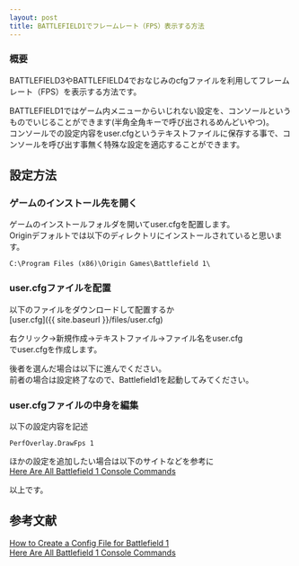 ```yaml
---
layout: post
title: BATTLEFIELD1でフレームレート（FPS）表示する方法
---
```


### 概要
BATTLEFIELD3やBATTLEFIELD4でおなじみのcfgファイルを利用してフレームレート（FPS）を表示する方法です。  
  
BATTLEFIELD1ではゲーム内メニューからいじれない設定を、コンソールというものでいじることができます(半角全角キーで呼び出されるめんどいやつ)。  
コンソールでの設定内容をuser.cfgというテキストファイルに保存する事で、コンソールを呼び出す事無く特殊な設定を適応することができます。


## 設定方法

### ゲームのインストール先を開く
ゲームのインストールフォルダを開いてuser.cfgを配置します。  
Originデフォルトでは以下のディレクトリにインストールされていると思います。
```
C:\Program Files (x86)\Origin Games\Battlefield 1\
```

### user.cfgファイルを配置
以下のファイルをダウンロードして配置するか  
[user.cfg]({{ site.baseurl }}/files/user.cfg)  

右クリック→新規作成→テキストファイル→ファイル名をuser.cfg  
でuser.cfgを作成します。  
  
後者を選んだ場合は以下に進んでください。  
前者の場合は設定終了なので、Battlefield1を起動してみてください。　　

### user.cfgファイルの中身を編集
以下の設定内容を記述　　
```
PerfOverlay.DrawFps 1
```
ほかの設定を追加したい場合は以下のサイトなどを参考に  
[Here Are All Battlefield 1 Console Commands](https://diaryofdennis.com/2016/08/31/here-are-all-battlefield-1-console-commands/)  

以上です。

## 参考文献
[How to Create a Config File for Battlefield 1](https://diaryofdennis.com/2016/08/11/how-to-create-a-config-file-for-battlefield-1/)  
[Here Are All Battlefield 1 Console Commands](https://diaryofdennis.com/2016/08/31/here-are-all-battlefield-1-console-commands/)  

